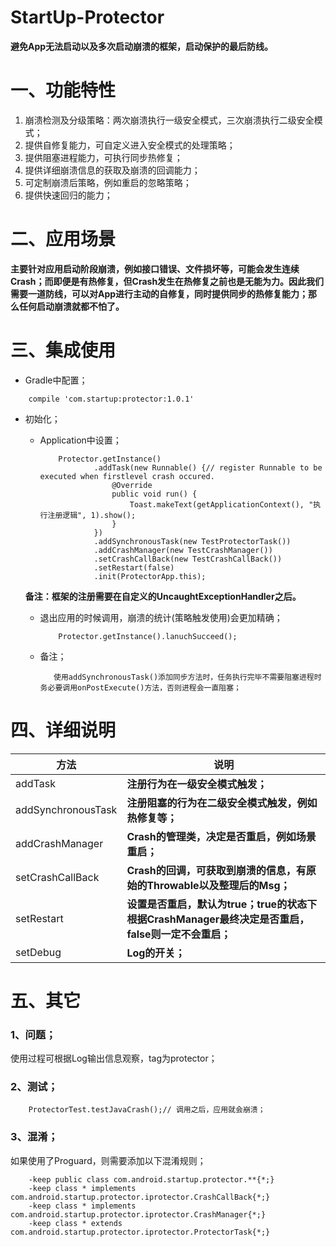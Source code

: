 # StartUp-Protector

**避免App无法启动以及多次启动崩溃的框架，启动保护的最后防线。**

# 一、功能特性
1. 崩溃检测及分级策略：两次崩溃执行一级安全模式，三次崩溃执行二级安全模式；
2. 提供自修复能力，可自定义进入安全模式的处理策略；
3. 提供阻塞进程能力，可执行同步热修复；
4. 提供详细崩溃信息的获取及崩溃的回调能力；
5. 可定制崩溃后策略，例如重启的忽略策略；
6. 提供快速回归的能力；


# 二、应用场景
**主要针对应用启动阶段崩溃，例如接口错误、文件损坏等，可能会发生连续Crash；而即便是有热修复，但Crash发生在热修复之前也是无能为力。因此我们需要一道防线，可以对App进行主动的自修复，同时提供同步的热修复能力；那么任何启动崩溃就都不怕了。**

# 三、集成使用
- Gradle中配置；

```
    compile 'com.startup:protector:1.0.1'
```

- 初始化；
    - Application中设置；
        ```
            Protector.getInstance()
                    .addTask(new Runnable() {// register Runnable to be executed when firstlevel crash occured.
                        @Override
                        public void run() {
                            Toast.makeText(getApplicationContext(), "执行注册逻辑", 1).show();
                        }
                    })
                    .addSynchronousTask(new TestProtectorTask())
                    .addCrashManager(new TestCrashManager())
                    .setCrashCallBack(new TestCrashCallBack())
                    .setRestart(false)
                    .init(ProtectorApp.this);
        ```
    **备注：框架的注册需要在自定义的UncaughtExceptionHandler之后。**

    - 退出应用的时候调用，崩溃的统计(策略触发使用)会更加精确；
        ```
            Protector.getInstance().lanuchSucceed();
        ```

    - 备注；
        ```
           使用addSynchronousTask()添加同步方法时，任务执行完毕不需要阻塞进程时务必要调用onPostExecute()方法，否则进程会一直阻塞；
        ```

# 四、详细说明

方法 | 说明
---|---
addTask | **注册行为在一级安全模式触发；**
addSynchronousTask | **注册阻塞的行为在二级安全模式触发，例如热修复等；**
addCrashManager | **Crash的管理类，决定是否重启，例如场景重启；**
setCrashCallBack | **Crash的回调，可获取到崩溃的信息，有原始的Throwable以及整理后的Msg；**
setRestart | **设置是否重启，默认为true；true的状态下根据CrashManager最终决定是否重启，false则一定不会重启；**
setDebug | **Log的开关；**

# 五、其它

### 1、问题；
使用过程可根据Log输出信息观察，tag为protector；

### 2、测试；
```
    ProtectorTest.testJavaCrash();// 调用之后，应用就会崩溃；
```

### 3、混淆；
如果使用了Proguard，则需要添加以下混淆规则；

```
    -keep public class com.android.startup.protector.**{*;}
    -keep class * implements com.android.startup.protector.iprotector.CrashCallBack{*;}
    -keep class * implements com.android.startup.protector.iprotector.CrashManager{*;}
    -keep class * extends com.android.startup.protector.iprotector.ProtectorTask{*;}
```

